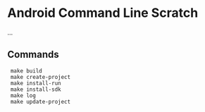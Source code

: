 Android Command Line Scratch
============================

...


## Commands

     make build
     make create-project
     make install-run
     make install-sdk
     make log
     make update-project
